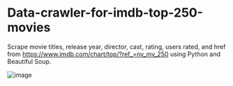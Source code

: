 # Data-crawler-for-imdb-top-250-movies
Scrape movie titles, release year, director, cast, rating, users rated, and href from https://www.imdb.com/chart/top/?ref_=nv_mv_250 using Python and Beautiful Soup.

![image](https://github.com/hanfei1986/Data-crawler-for-imdb-top-250-movies/assets/59255164/8daa7a87-a313-4d0e-88f5-ff638716e7ed)

